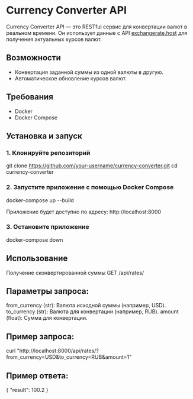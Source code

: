 # Currency Converter API

Currency Converter API — это RESTful сервис для конвертации валют в реальном времени. Он использует данные с API [exchangerate.host](https://exchangerate.host/) для получения актуальных курсов валют.

## Возможности

- Конвертация заданной суммы из одной валюты в другую.
- Автоматическое обновление курсов валют.

## Требования

- Docker
- Docker Compose

## Установка и запуск

### 1. Клонируйте репозиторий

git clone https://github.com/your-username/currency-converter.git
cd currency-converter

### 2. Запустите приложение с помощью Docker Compose

docker-compose up --build

Приложение будет доступно по адресу: http://localhost:8000

### 3. Остановите приложение

docker-compose down

## **Использование**

Получение сконвертированной суммы
GET /api/rates/

## Параметры запроса:

from_currency (str): Валюта исходной суммы (например, USD).
to_currency (str): Валюта для конвертации (например, RUB).
amount (float): Сумма для конвертации.

## Пример запроса:
curl "http://localhost:8000/api/rates/?from_currency=USD&to_currency=RUB&amount=1"

## Пример ответа:
{
  "result": 100.2
}
